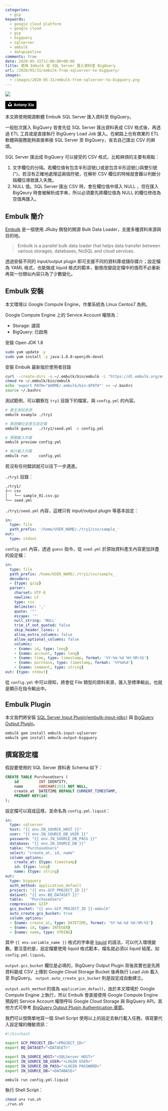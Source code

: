 ```yaml
---
categories:
  - gcp
keywords:
  - google cloud platform
  - google cloud
  - gcp
  - bigquery
  - sqlserver
  - embulk
  - datapipeline
comments: true
date: 2020-05-31T12:00:00+08:00
title: 使用 Embulk 從 SQL Server 匯入資料至 BigQuery
url: /2020/05/31/embulk-from-sqlserver-to-bigquery/
images:
  - /images/2020-05-31/embulk-from-sqlserver-to-bigquery.png
---
```


![](/images/2020-05-31/embulk-from-sqlserver-to-bigquery/cover.jpg)

<a style="background-color:black;color:white;text-decoration:none;padding:4px 6px;font-family:-apple-system, BlinkMacSystemFont, &quot;San Francisco&quot;, &quot;Helvetica Neue&quot;, Helvetica, Ubuntu, Roboto, Noto, &quot;Segoe UI&quot;, Arial, sans-serif;font-size:12px;font-weight:bold;line-height:1.2;display:inline-block;border-radius:3px" href="https://unsplash.com/@shadejay?utm_medium=referral&amp;utm_campaign=photographer-credit&amp;utm_content=creditBadge" target="_blank" rel="noopener noreferrer" title="Download free do whatever you want high-resolution photos from Antony Xia"><span style="display:inline-block;padding:2px 3px"><svg xmlns="http://www.w3.org/2000/svg" style="height:12px;width:auto;position:relative;vertical-align:middle;top:-2px;fill:white" viewBox="0 0 32 32"><title>unsplash-logo</title><path d="M10 9V0h12v9H10zm12 5h10v18H0V14h10v9h12v-9z"></path></svg></span><span style="display:inline-block;padding:2px 3px">Antony Xia</span></a>

本文將使用開源軟體 Embulk  SQL Server 匯入資料至 BigQuery。

一般批次匯入 BigQuery 皆會先從 SQL Server 匯出資料表成 CSV 格式後，再透過 ETL 工具或是直接執行 BigQuery Load Job 匯入。在網路上也有商業的 ETL 軟體與服務能夠直接串接 SQL Server 至 BigQuery，省去自己匯出 CSV 的麻煩。

SQL Server 匯出成 BigQuery 可以接受的 CSV 格式，比較麻煩的主要有兩點：

1. 文字欄位的分隔。若欄位值有包含半形逗號(,)或是包含半形逗號(,)與雙引號(")，若沒有正確地處理這兩個符號，在解析 CSV 欄位的時候就會難以判斷分隔欄位導致匯入失敗。
2. NULL 值。SQL Server 匯出 CSV 時，會在欄位值中填入 NULL ，但在匯入 BigQeury 時會被解析成字串，所以必須要先將欄位值為 NULL 的欄位修改為空值再匯入。

<!--more-->

## Embulk 簡介

[Embulk]([https://github.com/embulk/embulk](https://github.com/embulk/embulk)) 是一個使用 JRuby 開發的開源 Bulk Data Loader，支援多種資料來源與目的地。

> Embulk is a parallel bulk data loader that helps data transfer between various storages, databases, NoSQL and cloud services.

透過安裝不同的 input/output plugin 即可支援不同的資料庫或儲存媒介；設定檔為 YAML 格式，也能做成 liquid 格式的範本，動態改變設定檔中的值而不必重新再寫一份類似內容只為了少數變化。

## Embulk 安裝

本文環境以 Google Compute Engine，作業系統為 Linux Centos7 為例。

Google Compute Engine 上的 Service Account 權限為：

- Storage: 讀寫
- BigQuery: 已啟用

安裝 Open JDK 1.8

```bash
sudo yum update -y
sudo yum install -y java-1.8.0-openjdk-devel
```

安裝 Embulk 最新版於使用者目錄

```bash
curl --create-dirs -o ~/.embulk/bin/embulk -L "https://dl.embulk.org/embulk-latest.jar"
chmod +x ~/.embulk/bin/embulk
echo 'export PATH="$HOME/.embulk/bin:$PATH"' >> ~/.bashrc
source ~/.bashrc
```

測試範例，可以觀察在 `try1` 目錄下的檔案，與 `config.yml` 的內容。

```bash
# 產生測試來源
embulk example ./try1

# 猜測欄位並產生設定檔
embulk guess   ./try1/seed.yml -o config.yml

# 預覽載入作業
embulk preview config.yml

# 執行載入作業
embulk run     config.yml
```

若沒有任何錯誤就可以往下一步邁進。

`./try1` 目錄：

```bash
./try1/
├── csv
│   └── sample_01.csv.gz
└── seed.yml
```

`./try1/seed.yml` 內容，這裡只有 input/output plugin 等基本設定：

```yaml
in:
  type: file
  path_prefix: '/home/USER_NAME/./try1/csv/sample_'
out:
  type: stdout
```

`config.yml`  內容，透過 `guess` 指令，從 `seed.yml` 於原始資料產生內容更加詳盡的設定檔：

```yaml
in:
  type: file
  path_prefix: /home/USER_NAME/./try1/csv/sample_
  decoders:
  - {type: gzip}
  parser:
    charset: UTF-8
    newline: LF
    type: csv
    delimiter: ','
    quote: '"'
    escape: '"'
    null_string: 'NULL'
    trim_if_not_quoted: false
    skip_header_lines: 1
    allow_extra_columns: false
    allow_optional_columns: false
    columns:
    - {name: id, type: long}
    - {name: account, type: long}
    - {name: time, type: timestamp, format: '%Y-%m-%d %H:%M:%S'}
    - {name: purchase, type: timestamp, format: '%Y%m%d'}
    - {name: comment, type: string}
out: {type: stdout}
```

從 `config.yml` 中可以得知，將會從 File 類型的資料來源，匯入至標準輸出，也就是顯示在指令輸出中。

## Embulk Plugin

本文我們將安裝 [SQL Server Input Plugin(embulk-input-jdbc)]([https://github.com/embulk/embulk-input-jdbc](https://github.com/embulk/embulk-input-jdbc)) 與 [BigQuery Output Plugin]([https://github.com/embulk/embulk-output-bigquery](https://github.com/embulk/embulk-output-bigquery))。

```bash
embulk gem install embulk-input-sqlserver
embulk gem install embulk-output-bigquery
```

## 撰寫設定檔

假設要使用的 SQL Server 資料表 Schema 如下：

```sql
CREATE TABLE PurchaseUsers (
    id         INT IDENTITY,
    name       VARCHAR(255) NOT NULL,
    create_at  DATETIME DEFAULT CURRENT_TIMESTAMP,
    PRIMARY KEY(id)
);
```

設定檔可以寫成這樣，並命名為 `config.yml.liquid`：

```yaml
in:
  type: sqlserver
  host: "{{ env.IN_SOURCE_HOST }}"
  user: "{{ env.IN_SOURCE_DB_USER }}"
  password: "{{ env.IN_SOURCE_DB_PASS }}"
  database: "{{ env.IN_SOURCE_DB }}"
  table: "PurchaseUsers"
  select: "create_at, id, name"
  column_options:
    create_at: {type: timestamp}
    id: {type: long}
    name: {type: string}
out:
  type: bigquery
  auth_method: application_default
  project: "{{ env.GCP_PROJECT_ID }}"
  dataset: "{{ env.BQ_DATASET }}"
  table:   "PurchaseUsers"
  compression: GZIP
  gcs_bucket: "{{ env.GCP_PROJECT_ID }}-embulk"
  auto_create_gcs_bucket: true
  column_options:
  - {name: create_at, type: DATETIME, format: '%Y-%m-%d %H:%M:%S'}
  - {name: id, type: INTEGER}
  - {name: name, type: STRING}
```

其中 `{{ env.variable_name }}` 格式的字串是 [liquid]([https://shopify.github.io/liquid/](https://shopify.github.io/liquid/)) 的語法，可以代入環境變數。要注意的是，設定檔要使用 liquid 格式範本，檔名就必須以 liquid 結尾，如 `config.yml.liquid`。

`output.gcs_bucket` 欄位是必填的，BigQuery Output Plugin 背後其實也是先將資料變成 CSV 上傳到 Google Cloud Storage Bucket 後再執行 Load Job 載入至 BigQuery。 `output.auto_create_gcs_bucket` 則是設定成自動建立。

`output.auth_method` 的值為 `application_default`，由於本文環境於 Google Compute Engine 上執行，所以 Embulk 會直接使用 Google Compute Engine 預設的 Service Account 權限呼叫 Google Cloud Storage 與 BigQuery API。其他方式可參考 [BigQuery Output Plugin Authentication 章節]([https://github.com/embulk/embulk-output-bigquery#authentication](https://github.com/embulk/embulk-output-bigquery#authentication))。

我們可以很簡單地寫一個 Shell Script 使用以上的設定去執行載入任務，填寫要代入設定檔的機敏資訊：

```bash
#!/bin/bash

export GCP_PROJECT_ID="<PROJECT_ID>"
export BQ_DATASET="<DATASET>"

export IN_SOURCE_HOST="<SQLServer HOST>"
export IN_SOURCE_DB_USER="<LOGIN USER>"
export IN_SOURCE_DB_PASS="<LOGIN PASSWORD>"
export IN_SOURCE_DB="<DATABASE>"

embulk run config.yml.liquid
```

執行 Shell Script：

```bash
chmod u+x run.sh
./run.sh
```
